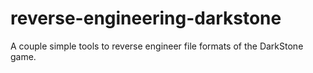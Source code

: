 # reverse-engineering-darkstone
A couple simple tools to reverse engineer file formats of the DarkStone game.
